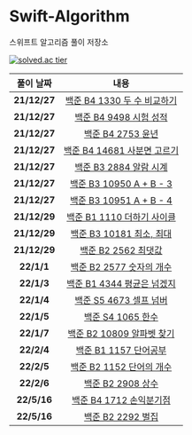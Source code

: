 # Swift-Algorithm
스위프트 알고리즘 풀이 저장소

<!--[![solved.ac tier](http://mazassumnida.wtf/api/generate_badge?boj=beans_bin)](https://solved.ac/beans_bin)-->
[![solved.ac tier](http://mazassumnida.wtf/api/v2/generate_badge?boj=beans_bin)](https://solved.ac/beans_bin)
<!--[![solved.ac tier](http://mazassumnida.wtf/api/mini/generate_badge?boj=beans_bin)](https://solved.ac/beans_bin)-->

|  <center>풀이 날짜</center> |  <center>내용</center> |  
|:--------|:--------:|
|<center>**21/12/27**</center> | <center> [백준 B4 1330 두 수 비교하기](https://beansbin.notion.site/B4-1330-496b9cdbf9364180b0c6d1dd839b6281)</center> |
|<center>**21/12/27**</center> | <center> [백준 B4 9498 시험 성적](https://beansbin.notion.site/B4-9498-e2d69fa3127d4b1bb11da4bae2cc92e8)</center> |
|<center>**21/12/27**</center> | <center> [백준 B4 2753 윤년](https://beansbin.notion.site/B4-2753-3b92cdd96e334ca687e92d3d786e7c63)</center> |
|<center>**21/12/27**</center> | <center> [백준 B4 14681 사분면 고르기](https://beansbin.notion.site/B4-14681-84226774d3cd428d96430bf49d8b8fe0)</center> |
|<center>**21/12/27**</center> | <center> [백준 B3 2884 알람 시계](https://beansbin.notion.site/B3-2884-5a1a5ed680bb45c98a927f4fd0df10d1)</center> |
|<center>**21/12/27**</center> | <center> [백준 B3 10950 A + B - 3](https://beansbin.notion.site/B3-10950-A-B-3-0ab4193536394923a41d13975981dc22)</center> |
|<center>**21/12/27**</center> | <center> [백준 B3 10951 A + B - 4](https://beansbin.notion.site/B3-10951-A-B-4-9414ed710c14470191827f9b337bf84d)</center> |
|<center>**21/12/29**</center> | <center> [백준 B1 1110 더하기 사이클](https://beansbin.notion.site/B1-1110-5b9595ae3ddf4eab8356a7e6db5d49d1)</center> |
|<center>**21/12/29**</center> | <center> [백준 B3 10181 최소, 최대](https://beansbin.notion.site/B3-10181-322bc5a983d34b12bf9d26a80d45dca4)</center> |
|<center>**21/12/29**</center> | <center> [백준 B2 2562 최댓값](https://beansbin.notion.site/B2-2562-0c296cba77c8451bb9dcec6de3a2d945)</center> |
|<center>**22/1/1**</center> | <center> [백준 B2 2577 숫자의 개수](https://beansbin.notion.site/B2-2577-617f09154f1749bf915e7814929d4dc9)</center> |
|<center>**22/1/3**</center> | <center> [백준 B1 4344 평균은 넘겠지](https://beansbin.notion.site/B1-4344-035d932e077c41ae98fb9809ee89f67e)</center> |
|<center>**22/1/4**</center> | <center> [백준 S5 4673 셀프 넘버](https://beansbin.notion.site/S5-4673-84f19250f7de4e62a0658a2d780346d9)</center> |
|<center>**22/1/5**</center> | <center> [백준 S4 1065 한수](https://beansbin.notion.site/S4-1065-f1456830bd6c48b3832c4ec2c6d30948)</center> |
|<center>**22/1/7**</center> | <center> [백준 B2 10809 알파벳 찾기](https://beansbin.notion.site/B2-10809-89761b86ebb740fc85868c8b5f1511c9)</center> |
|<center>**22/2/4**</center> | <center> [백준 B1 1157 단어공부](https://beansbin.notion.site/B1-1157-55c86a6813794b619f5f4d7d02afe3e7)</center> |
|<center>**22/2/5**</center> | <center> [백준 B2 1152 단어의 개수](https://beansbin.notion.site/B2-1152-9978dfcc833942e68752ccdea65c823e)</center> |
|<center>**22/2/6**</center> | <center> [백준 B2 2908 상수](https://beansbin.notion.site/B2-2908-2892150288b444e08f04264a614217f3)</center> |
|<center>**22/5/16**</center> | <center> [백준 B4 1712 손익분기점](https://beansbin.notion.site/B4-1712-8a492a77016a4bef9318a8a3b9967109)</center> |
|<center>**22/5/16**</center> | <center> [백준 B2 2292 벌집](https://beansbin.notion.site/B4-1712-8a492a77016a4bef9318a8a3b9967109)</center> |




